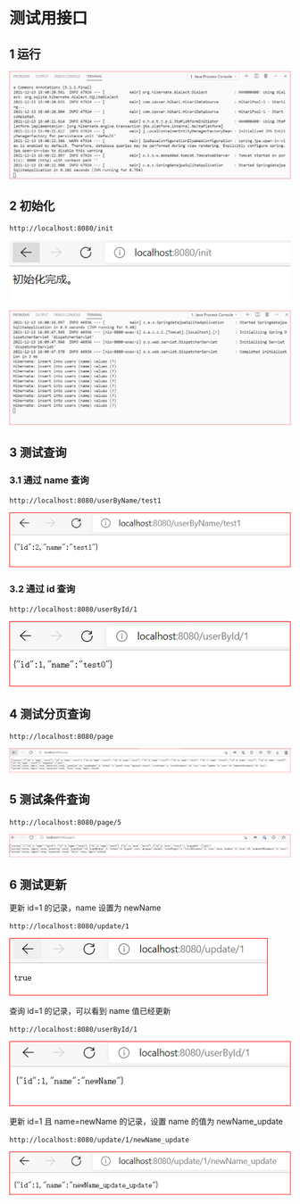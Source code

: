 # 测试用接口

## 1 运行

![](./markdown_img/run.PNG)

## 2 初始化

`http://localhost:8080/init`

![](markdown_img/init.png)

![](markdown_img/init2.png)

## 3 测试查询

### 3.1 通过 name 查询

`http://localhost:8080/userByName/test1`

![](markdown_img/searchByName.png)

### 3.2 通过 id 查询

`http://localhost:8080/userById/1`

![](markdown_img/searchById.png)

## 4 测试分页查询

`http://localhost:8080/page`

![](markdown_img/page.png)

## 5 测试条件查询

`http://localhost:8080/page/5`

![](markdown_img/page5.png)

## 6 测试更新

更新 id=1 的记录，name 设置为 newName

`http://localhost:8080/update/1`

![](markdown_img/update1.png)

查询 id=1 的记录，可以看到 name 值已经更新

`http://localhost:8080/userById/1`

![](markdown_img/update2.png)

更新 id=1 且 name=newName 的记录，设置 name 的值为 newName_update

`http://localhost:8080/update/1/newName_update`

![](markdown_img/update3.png)
